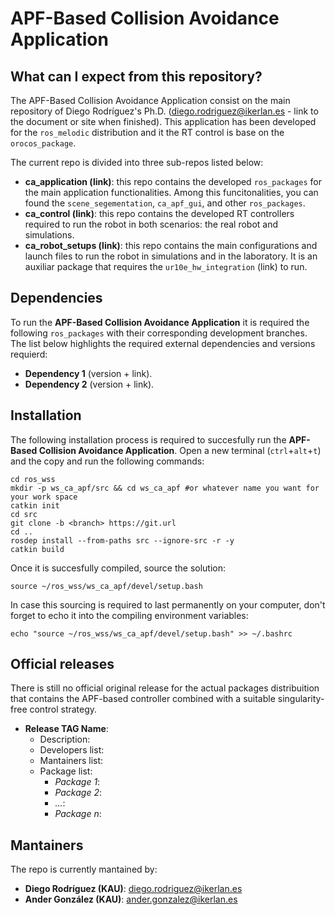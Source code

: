 # APF-Based Collision Avoidance Application

## What can I expect from this repository?
The APF-Based Collision Avoidance Application consist on the main repository of Diego Rodríguez's Ph.D. (diego.rodriguez@ikerlan.es - link to the document or site when finished). This application has been developed for the `ros_melodic` distribution and it the RT control is base on the `orocos_package`.

The current repo is divided into three sub-repos listed below:
* **ca_application (link)**: this repo contains the developed `ros_packages` for the main application functionalities. Among this funcitonalities, you can found the `scene_segementation`, `ca_apf_gui`, and other `ros_packages`.
* **ca_control (link)**: this repo contains the developed RT controllers required to run the robot in both scenarios: the real robot and simulations.
* **ca_robot_setups (link)**: this repo contains the main configurations and launch files to run the robot in simulations and in the laboratory. It is an auxiliar package that requires the `ur10e_hw_integration` (link) to run.

## Dependencies
To run the **APF-Based Collision Avoidance Application** it is required the following `ros_packages` with their corresponding development branches. The list below highlights the required external dependencies and versions requierd:
* **Dependency 1** (version + link).
* **Dependency 2** (version + link).

## Installation
The following installation process is required to succesfully run the **APF-Based Collision Avoidance Application**. Open a new terminal (`ctrl`+`alt`+`t`) and the copy and run the following commands:
```
cd ros_wss
mkdir -p ws_ca_apf/src && cd ws_ca_apf #or whatever name you want for your work space
catkin init
cd src
git clone -b <branch> https://git.url
cd ..
rosdep install --from-paths src --ignore-src -r -y
catkin build
```

Once it is succesfully compiled, source the solution:
```
source ~/ros_wss/ws_ca_apf/devel/setup.bash
```

In case this sourcing is required to last permanently on your computer, don't forget to echo it into the compiling environment variables:
```
echo "source ~/ros_wss/ws_ca_apf/devel/setup.bash" >> ~/.bashrc
```

## Official releases
There is still no official original release for the actual packages distribuition that contains the APF-based controller combined with a suitable singularity-free control strategy.
* **Release TAG Name**: 
  * Description: 
  * Developers list:
  * Mantainers list:
  * Package list:
    * *Package 1*: 
    * *Package 2*:
    * *...*:
    * *Package n*:


## Mantainers
The repo is currently mantained by:
* **Diego Rodríguez (KAU)**: diego.rodriguez@ikerlan.es
* **Ander González (KAU)**: ander.gonzalez@ikerlan.es